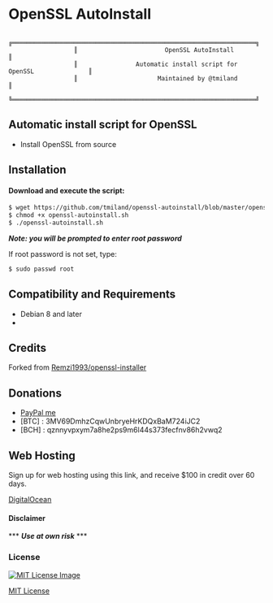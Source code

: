 # OpenSSL AutoInstall

```
                  ╔═══════════════════════════════════════════════════════════════════╗
                  ║                        OpenSSL AutoInstall                        ║
                  ║                Automatic install script for OpenSSL               ║
                  ║                      Maintained by @tmiland                       ║
                  ╚═══════════════════════════════════════════════════════════════════╝
```

## Automatic install script for OpenSSL

* Install OpenSSL from source

## Installation

#### Download and execute the script:

```bash
$ wget https://github.com/tmiland/openssl-autoinstall/blob/master/openssl-autoinstall.sh
$ chmod +x openssl-autoinstall.sh
$ ./openssl-autoinstall.sh
```

***Note: you will be prompted to enter root password***

If root password is not set, type:

```bash
$ sudo passwd root
```
## Compatibility and Requirements

* Debian 8 and later
* 
## Credits

Forked from [Remzi1993/openssl-installer](https://github.com/Remzi1993/openssl-installer)

## Donations 
- [PayPal me](https://paypal.me/milanddata)
- [BTC] : 3MV69DmhzCqwUnbryeHrKDQxBaM724iJC2
- [BCH] : qznnyvpxym7a8he2ps9m6l44s373fecfnv86h2vwq2

## Web Hosting

Sign up for web hosting using this link, and receive $100 in credit over 60 days.

[DigitalOcean](https://m.do.co/c/f1f2b475fca0)

#### Disclaimer 

*** ***Use at own risk*** ***

### License

[![MIT License Image](https://upload.wikimedia.org/wikipedia/commons/thumb/0/0c/MIT_logo.svg/220px-MIT_logo.svg.png)](https://github.com/tmiland/openssl-autoinstall/blob/master/LICENSE)

[MIT License](https://github.com/tmiland/openssl-autoinstall/blob/master/LICENSE)

